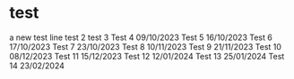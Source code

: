 # test
a new test line
test 2
test 3
Test 4 09/10/2023
Test 5 16/10/2023
Test 6 17/10/2023
Test 7 23/10/2023
Test 8 10/11/2023
Test 9 21/11/2023
Test 10 08/12/2023
Test 11 15/12/2023
Test 12 12/01/2024
Test 13 25/01/2024
Test 14 23/02/2024